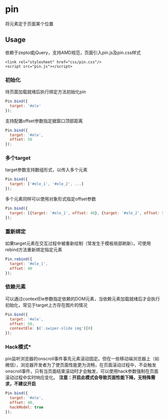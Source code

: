 # pin
将元素定于页面某个位置

## Usage
依赖于zepto或jQuery，支持AMD规范，页面引入pin.js及pin.css样式
```
<link rel="stylesheet" href="css/pin.css"/>
<script src="pin.js"></script>
```
### 初始化
待页面加载就绪后执行绑定方法初始化pin
```javascript
Pin.bind({
  target: '#ele'
});
```

支持配置offset参数指定据窗口顶部距离
```javascript
Pin.bind({
  target: '#ele',
  offset: 50
});
```

### 多个target
target参数支持数组形式，以传入多个元素
```javascript
Pin.bind({
  target: ['#ele_1', '#ele_2', ...]
});
```

多个元素同样可以使用对象形式指定offset参数
```javascript
Pin.bind({
  target: [{target: '#ele_1', offset: 40}, {target: '#ele_2', offset: 50}, ...]
});
```

### 重新绑定
如果target元素在交互过程中被重新绘制（常发生于模板局部刷新）。可使用rebind方法重新绑定指定元素
```javascript
Pin.rebind({
  target: '#ele_1',
  offset: 40
});
```

### 依赖元素
可以通过contextEle参数指定依赖的DOM元素，当依赖元素加载就绪后才会执行初始化，常见于target上方存在图片的情况
```javascript
Pin.bind({
  target: '#ele',
  offset: 50,
  contextEle: $('.swiper-slide img')[0]
});
```

### Hack模式*
pin监听浏览器的onscroll事件事先元素滚动固定。但在一些移动端浏览器上（如微信），浏览器开发者为了使页面性能更为流畅，在页面滚动过程中，不会触发onscroll事件，只有当页面结束滚动时才会触发，可以使用hack参数强制在页面滚动过程中实时响应变化。
**注意：开启此模式会导致页面性能下降，无特殊需求，不建议开启**
```javascript
Pin.bind({
  target: '#ele',
  offset: 40,
  hackModel: true
});
```